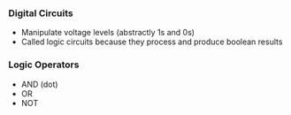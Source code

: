 ### Digital Circuits
- Manipulate voltage levels (abstractly 1s and 0s)
- Called logic circuits because they process and produce boolean results

### Logic Operators
- AND (dot)
- OR
- NOT